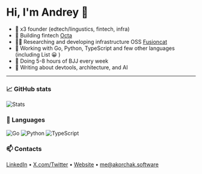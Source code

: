 # Hi, I'm Andrey 👋

- 💸 x3 founder (edtech/lingustics, fintech, infra)
- 🚀 Building fintech [Octa](https://weareocta.com/)
- 👷‍♂️ Researching and developing infrastructure OSS [Fusioncat](https://fusioncat.dev/)
- 🧠 Working with Go, Python, TypeScript and few other languages (including List 😀 )
- 🤼 Doing 5-8 hours of BJJ every week
- 💬 Writing about devtools, architecture, and AI  

---

### 📈 GitHub stats
![Stats](https://github-readme-stats.vercel.app/api?username=andreykorchak&show_icons=true&theme=radical)

### 🧰 Languages
![Go](https://img.shields.io/badge/Go-00ADD8?style=for-the-badge&logo=go&logoColor=white)
![Python](https://img.shields.io/badge/Python-3670A0?style=for-the-badge&logo=python&logoColor=ffdd54)
![TypeScript](https://img.shields.io/badge/TypeScript-007ACC?style=for-the-badge&logo=typescript&logoColor=white)

### 📫 Contacts
[LinkedIn](https://www.linkedin.com/in/a-korchak/) • [X.com/Twitter](https://x.com/andreykorchak) • [Website](https://akorchak.software/) • [me@akorchak.software](mailto:me@akorchak.software)


